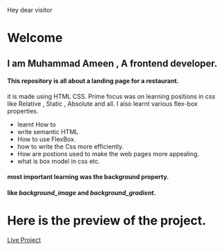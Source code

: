 Hey dear visitor
# Welcome
## I am Muhammad Ameen , A frontend developer.
#### This repository is  all about a landing page for a restaurant.
it is made using HTML CSS. Prime focus was on learning positions in css like Relative , Static , Absolute and all.
I also learnt various flex-box properties.
- learnt How to 
 - write semantic HTML
 - How to use FlexBox.
 - how to write the Css more efficiently.
 - How are postions used to make the web pages more appealing.
 - what is box model in css etc.
#### most important learning was the background property.
#### like ***background_image*** and ***background_gradient***.
# Here is the preview of the project.
[Live Project](https://websiteofrestaurant.netlify.app/)
